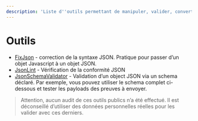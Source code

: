 ```yaml
---
description: 'Liste d''outils permettant de manipuler, valider, convertir du JSON.'
---
```


# Outils

* [FixJson](http://www.fixjson.com/) - correction de la syntaxe JSON. Pratique pour passer d’un objet Javascript à un objet JSON.
* [JsonLint](https://jsonlint.com/) - Vérification de la conformité JSON
* [JsonSchemaValidator](https://www.jsonschemavalidator.net/) - Validation d’un object JSON via un schema déclaré. Par exemple, vous pouvez utiliser le schema complet ci-dessous et tester les payloads des preuves à envoyer.

> Attention, aucun audit de ces outils publics n’a été effectué. Il est déconseillé d’utiliser des données personnelles réelles pour les valider avec ces derniers.

